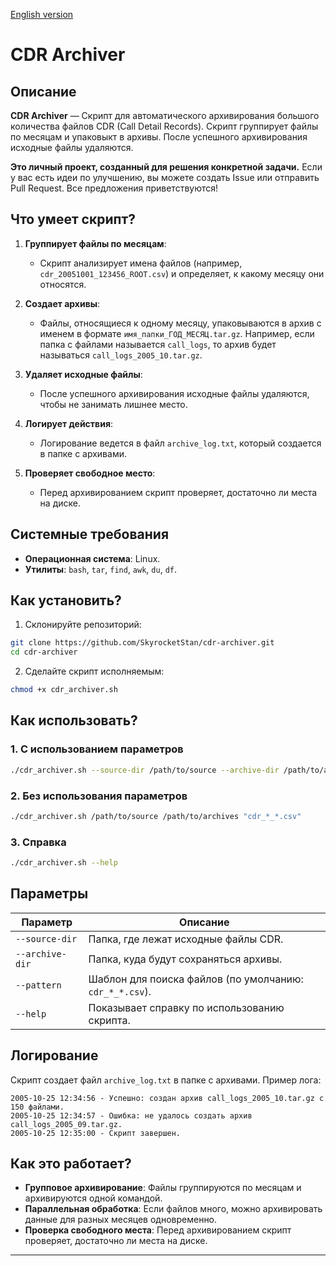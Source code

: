[English version](./README.md)


# CDR Archiver

## Описание
**CDR Archiver** — Скрипт для автоматического архивирования большого количества файлов CDR (Call Detail Records). Скрипт группирует файлы по месяцам и упаковыкт в архивы. После успешного архивирования исходные файлы удаляются.

**Это личный проект, созданный для решения конкретной задачи.** Если у вас есть идеи по улучшению, вы можете создать Issue или отправить Pull Request. Все предложения приветствуются!

## Что умеет скрипт?
1. **Группирует файлы по месяцам**:
   - Скрипт анализирует имена файлов (например, `cdr_20051001_123456_ROOT.csv`) и определяет, к какому месяцу они относятся.

2. **Создает архивы**:
   - Файлы, относящиеся к одному месяцу, упаковываются в архив с именем в формате `имя_папки_ГОД_МЕСЯЦ.tar.gz`. Например, если папка с файлами называется `call_logs`, то архив будет называться `call_logs_2005_10.tar.gz`.

3. **Удаляет исходные файлы**:
   - После успешного архивирования исходные файлы удаляются, чтобы не занимать лишнее место.

4. **Логирует действия**:
   - Логирование ведется в файл `archive_log.txt`, который создается в папке с архивами.

5. **Проверяет свободное место**:
   - Перед архивированием скрипт проверяет, достаточно ли места на диске.


## Системные требования
- **Операционная система**: Linux.
- **Утилиты**: `bash`, `tar`, `find`, `awk`, `du`, `df`.

## Как установить?
1. Склонируйте репозиторий:
```bash
git clone https://github.com/SkyrocketStan/cdr-archiver.git
cd cdr-archiver
```

2. Сделайте скрипт исполняемым:
```bash
chmod +x cdr_archiver.sh
```

## Как использовать?

### 1. С использованием параметров
```bash
./cdr_archiver.sh --source-dir /path/to/source --archive-dir /path/to/archives --pattern "cdr_*_*.csv"
```

### 2. Без использования параметров
```bash
./cdr_archiver.sh /path/to/source /path/to/archives "cdr_*_*.csv"
```

### 3. Справка
```bash
./cdr_archiver.sh --help
```

## Параметры
| Параметр          | Описание                                                                 |
|-------------------|-------------------------------------------------------------------------|
| `--source-dir`    | Папка, где лежат исходные файлы CDR.                                    |
| `--archive-dir`   | Папка, куда будут сохраняться архивы.                                   |
| `--pattern`       | Шаблон для поиска файлов (по умолчанию: `cdr_*_*.csv`).                |
| `--help`          | Показывает справку по использованию скрипта.                            |


## Логирование
Скрипт создает файл `archive_log.txt` в папке с архивами. Пример лога:
```
2005-10-25 12:34:56 - Успешно: создан архив call_logs_2005_10.tar.gz с 150 файлами.
2005-10-25 12:34:57 - Ошибка: не удалось создать архив call_logs_2005_09.tar.gz.
2005-10-25 12:35:00 - Скрипт завершен.
```

## Как это работает?
- **Групповое архивирование**: Файлы группируются по месяцам и архивируются одной командой.
- **Параллельная обработка**: Если файлов много, можно архивировать данные для разных месяцев одновременно.
- **Проверка свободного места**: Перед архивированием скрипт проверяет, достаточно ли места на диске.


---
